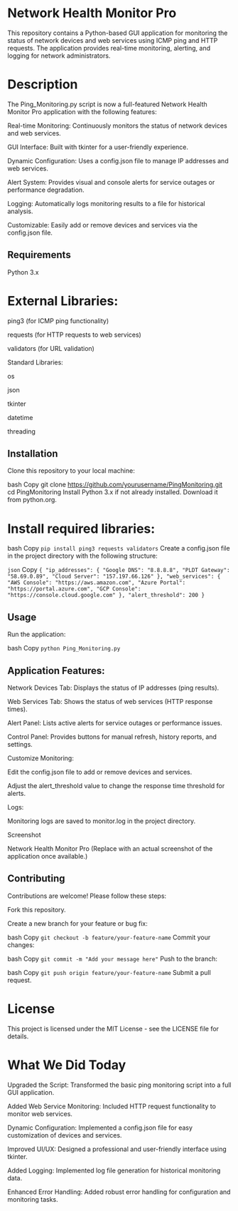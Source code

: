 # Network Health Monitor Pro
This repository contains a Python-based GUI application for monitoring the status of network devices and web services using ICMP ping and HTTP requests. The application provides real-time monitoring, alerting, and logging for network administrators.

# Description
The Ping_Monitoring.py script is now a full-featured Network Health Monitor Pro application with the following features:

Real-time Monitoring: Continuously monitors the status of network devices and web services.

GUI Interface: Built with tkinter for a user-friendly experience.

Dynamic Configuration: Uses a config.json file to manage IP addresses and web services.

Alert System: Provides visual and console alerts for service outages or performance degradation.

Logging: Automatically logs monitoring results to a file for historical analysis.

Customizable: Easily add or remove devices and services via the config.json file.

## Requirements
Python 3.x

# External Libraries:

ping3 (for ICMP ping functionality)

requests (for HTTP requests to web services)

validators (for URL validation)

Standard Libraries:

os

json

tkinter

datetime

threading

## Installation
Clone this repository to your local machine:

bash
Copy
git clone https://github.com/yourusername/PingMonitoring.git
cd PingMonitoring
Install Python 3.x if not already installed. Download it from python.org.

# Install required libraries:

bash
Copy
`pip install ping3 requests validators`
Create a config.json file in the project directory with the following structure:

`json`
Copy
`{
    "ip_addresses": {
        "Google DNS": "8.8.8.8",
        "PLDT Gateway": "58.69.0.89",
        "Cloud Server": "157.197.66.126"
    },
    "web_services": {
        "AWS Console": "https://aws.amazon.com",
        "Azure Portal": "https://portal.azure.com",
        "GCP Console": "https://console.cloud.google.com"
    },
    "alert_threshold": 200
}`
## Usage
Run the application:

bash
Copy
`python Ping_Monitoring.py`
## Application Features:

Network Devices Tab: Displays the status of IP addresses (ping results).

Web Services Tab: Shows the status of web services (HTTP response times).

Alert Panel: Lists active alerts for service outages or performance issues.

Control Panel: Provides buttons for manual refresh, history reports, and settings.

Customize Monitoring:

Edit the config.json file to add or remove devices and services.

Adjust the alert_threshold value to change the response time threshold for alerts.

Logs:

Monitoring logs are saved to monitor.log in the project directory.

Screenshot

Network Health Monitor Pro
(Replace with an actual screenshot of the application once available.)

## Contributing
Contributions are welcome! Please follow these steps:

Fork this repository.

Create a new branch for your feature or bug fix:

bash
Copy
`git checkout -b feature/your-feature-name`
Commit your changes:

bash
Copy
`git commit -m "Add your message here"`
Push to the branch:

bash
Copy
`git push origin feature/your-feature-name`
Submit a pull request.

# License
This project is licensed under the MIT License - see the LICENSE file for details.

# What We Did Today
Upgraded the Script: Transformed the basic ping monitoring script into a full GUI application.

Added Web Service Monitoring: Included HTTP request functionality to monitor web services.

Dynamic Configuration: Implemented a config.json file for easy customization of devices and services.

Improved UI/UX: Designed a professional and user-friendly interface using tkinter.

Added Logging: Implemented log file generation for historical monitoring data.

Enhanced Error Handling: Added robust error handling for configuration and monitoring tasks.